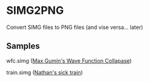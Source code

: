 # SIMG2PNG
Convert SIMG files to PNG files (and vise versa... later)

## Samples

wfc.simg ([Max Gumin's Wave Function Collapase](https://github.com/mxgmn/WaveFunctionCollapse))

train.simg ([Nathan's sick train](https://github.com/NateStar0))
